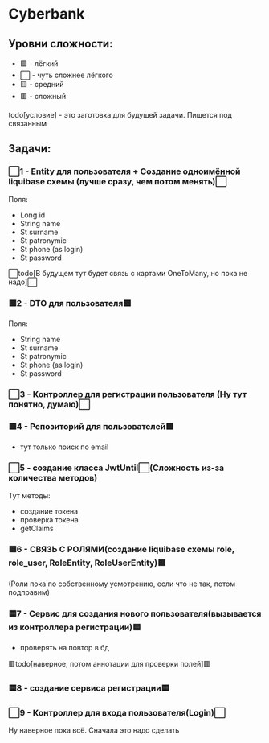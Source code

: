 # Cyberbank

## Уровни сложности:
- 🟩 - лёгкий
- ⬜ - чуть сложнее лёгкого
- 🟨 - средний
- 🟥 - сложный

todo[условие] - это заготовка для будушей задачи. Пишется под связанным

## Задачи:

### ⬜1 - Entity для пользователя + Создание одноимённой liquibase схемы (лучше сразу, чем потом менять)⬜
Поля:
- Long id
- String name
- St surname
- St patronymic
- St phone (as login)
- St password 

⬜todo[В будущем тут будет связь с картами OneToMany, но пока не надо]⬜

### 🟩2 - DTO для пользователя🟩
Поля:
- String name
- St surname
- St patronymic
- St phone (as login)
- St password 

### ⬜3 - Контроллер для регистрации пользователя (Ну тут понятно, думаю)⬜

### 🟩4 - Репозиторий для пользователей🟩
- тут только поиск по email

### ⬜5 - создание класса JwtUntil⬜(Сложность из-за количества методов)
Тут методы:
- создание токена
- проверка токена
- getClaims

### 🟥6 - СВЯЗЬ С РОЛЯМИ(создание liquibase схемы role, role_user, RoleEntity, RoleUserEntity)🟥
(Роли пока по собственному усмотрению, если что не так, потом подправим)

### 🟨7 - Сервис для создания нового пользователя(вызывается из контроллера регистрации)🟨
- проверять на повтор в бд

🟥todo[наверное, потом аннотации для проверки полей]🟥

### 🟨8 - создание сервиса регистрации🟨

### ⬜9 - Контроллер для входа пользователя(Login)⬜

Ну наверное пока всё. Сначала это надо сделать
